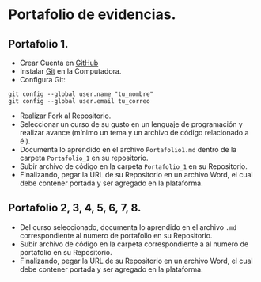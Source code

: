# Portafolio de evidencias.

## Portafolio 1.

- Crear Cuenta en [GitHub](https://github.com/)
- Instalar [Git](https://git-scm.com/downloads) en la Computadora.
- Configura Git:
```
git config --global user.name "tu_nombre"
git config --global user.email tu_correo
```
- Realizar Fork al Repositorio.
- Seleccionar un curso de su gusto en un lenguaje de programación y realizar avance (mínimo un tema y un archivo de código relacionado a él).
- Documenta lo aprendido en el archivo `Portafolio1.md` dentro de la carpeta `Portafolio_1` en su repositorio.
- Subir archivo de código en la carpeta `Portafolio_1` en su Repositorio.
- Finalizando, pegar la URL de su Repositorio en un archivo Word, el cual debe contener portada y ser agregado en la plataforma.

## Portafolio 2, 3, 4, 5, 6, 7, 8.

- Del curso seleccionado, documenta lo aprendido en el archivo `.md` correspondiente al numero de portafolio en su Repositorio.
- Subir archivo de código en la carpeta correspondiente a al numero de portafolio en su Repositorio.
- Finalizando, pegar la URL de su Repositorio en un archivo Word, el cual debe contener portada y ser agregado en la plataforma.
